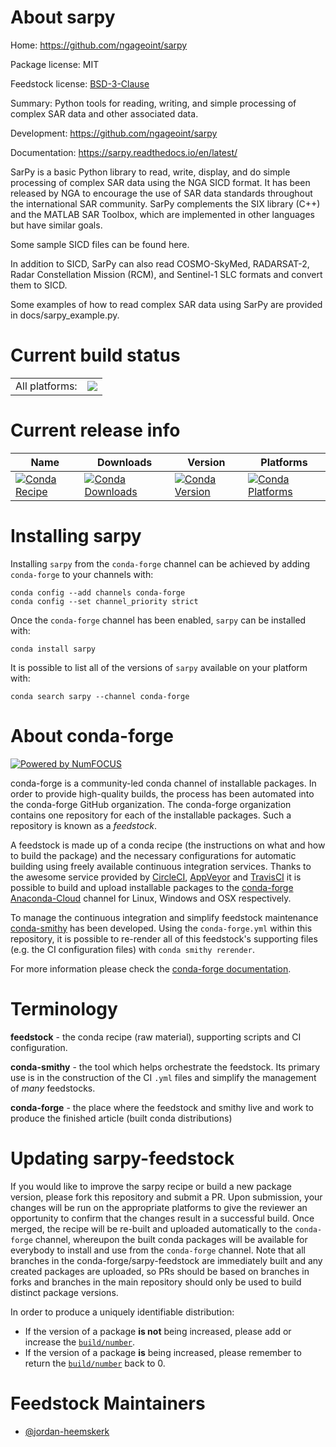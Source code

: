 About sarpy
===========

Home: https://github.com/ngageoint/sarpy

Package license: MIT

Feedstock license: [BSD-3-Clause](https://github.com/conda-forge/sarpy-feedstock/blob/master/LICENSE.txt)

Summary: Python tools for reading, writing, and simple processing of complex SAR data and other associated data.

Development: https://github.com/ngageoint/sarpy

Documentation: https://sarpy.readthedocs.io/en/latest/

SarPy is a basic Python library to read, write, display, and do simple processing of complex SAR data using the
NGA SICD format. It has been released by NGA to encourage the use of SAR data standards throughout the
international SAR community. SarPy complements the SIX library (C++) and the MATLAB SAR Toolbox, which are
implemented in other languages but have similar goals.

Some sample SICD files can be found here.

In addition to SICD, SarPy can also read COSMO-SkyMed, RADARSAT-2, Radar Constellation Mission (RCM), and
Sentinel-1 SLC formats and convert them to SICD.

Some examples of how to read complex SAR data using SarPy are provided in docs/sarpy_example.py.


Current build status
====================


<table><tr><td>All platforms:</td>
    <td>
      <a href="https://dev.azure.com/conda-forge/feedstock-builds/_build/latest?definitionId=14629&branchName=master">
        <img src="https://dev.azure.com/conda-forge/feedstock-builds/_apis/build/status/sarpy-feedstock?branchName=master">
      </a>
    </td>
  </tr>
</table>

Current release info
====================

| Name | Downloads | Version | Platforms |
| --- | --- | --- | --- |
| [![Conda Recipe](https://img.shields.io/badge/recipe-sarpy-green.svg)](https://anaconda.org/conda-forge/sarpy) | [![Conda Downloads](https://img.shields.io/conda/dn/conda-forge/sarpy.svg)](https://anaconda.org/conda-forge/sarpy) | [![Conda Version](https://img.shields.io/conda/vn/conda-forge/sarpy.svg)](https://anaconda.org/conda-forge/sarpy) | [![Conda Platforms](https://img.shields.io/conda/pn/conda-forge/sarpy.svg)](https://anaconda.org/conda-forge/sarpy) |

Installing sarpy
================

Installing `sarpy` from the `conda-forge` channel can be achieved by adding `conda-forge` to your channels with:

```
conda config --add channels conda-forge
conda config --set channel_priority strict
```

Once the `conda-forge` channel has been enabled, `sarpy` can be installed with:

```
conda install sarpy
```

It is possible to list all of the versions of `sarpy` available on your platform with:

```
conda search sarpy --channel conda-forge
```


About conda-forge
=================

[![Powered by
NumFOCUS](https://img.shields.io/badge/powered%20by-NumFOCUS-orange.svg?style=flat&colorA=E1523D&colorB=007D8A)](https://numfocus.org)

conda-forge is a community-led conda channel of installable packages.
In order to provide high-quality builds, the process has been automated into the
conda-forge GitHub organization. The conda-forge organization contains one repository
for each of the installable packages. Such a repository is known as a *feedstock*.

A feedstock is made up of a conda recipe (the instructions on what and how to build
the package) and the necessary configurations for automatic building using freely
available continuous integration services. Thanks to the awesome service provided by
[CircleCI](https://circleci.com/), [AppVeyor](https://www.appveyor.com/)
and [TravisCI](https://travis-ci.com/) it is possible to build and upload installable
packages to the [conda-forge](https://anaconda.org/conda-forge)
[Anaconda-Cloud](https://anaconda.org/) channel for Linux, Windows and OSX respectively.

To manage the continuous integration and simplify feedstock maintenance
[conda-smithy](https://github.com/conda-forge/conda-smithy) has been developed.
Using the ``conda-forge.yml`` within this repository, it is possible to re-render all of
this feedstock's supporting files (e.g. the CI configuration files) with ``conda smithy rerender``.

For more information please check the [conda-forge documentation](https://conda-forge.org/docs/).

Terminology
===========

**feedstock** - the conda recipe (raw material), supporting scripts and CI configuration.

**conda-smithy** - the tool which helps orchestrate the feedstock.
                   Its primary use is in the construction of the CI ``.yml`` files
                   and simplify the management of *many* feedstocks.

**conda-forge** - the place where the feedstock and smithy live and work to
                  produce the finished article (built conda distributions)


Updating sarpy-feedstock
========================

If you would like to improve the sarpy recipe or build a new
package version, please fork this repository and submit a PR. Upon submission,
your changes will be run on the appropriate platforms to give the reviewer an
opportunity to confirm that the changes result in a successful build. Once
merged, the recipe will be re-built and uploaded automatically to the
`conda-forge` channel, whereupon the built conda packages will be available for
everybody to install and use from the `conda-forge` channel.
Note that all branches in the conda-forge/sarpy-feedstock are
immediately built and any created packages are uploaded, so PRs should be based
on branches in forks and branches in the main repository should only be used to
build distinct package versions.

In order to produce a uniquely identifiable distribution:
 * If the version of a package **is not** being increased, please add or increase
   the [``build/number``](https://docs.conda.io/projects/conda-build/en/latest/resources/define-metadata.html#build-number-and-string).
 * If the version of a package **is** being increased, please remember to return
   the [``build/number``](https://docs.conda.io/projects/conda-build/en/latest/resources/define-metadata.html#build-number-and-string)
   back to 0.

Feedstock Maintainers
=====================

* [@jordan-heemskerk](https://github.com/jordan-heemskerk/)


